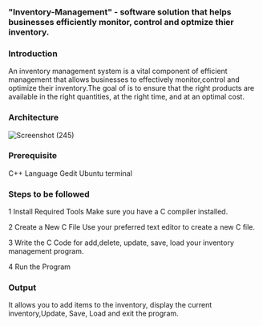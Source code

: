 ### "Inventory-Management" - software solution that helps businesses efficiently monitor, control and optmize thier inventory. 

### Introduction 
An inventory management system is a vital component of efficient  management that allows businesses to effectively monitor,control and optimize their inventory.The goal of  is to ensure that the right products are available in the right quantities, at the right time, and at an optimal cost. 

### Architecture

![Screenshot (245)](https://github.com/tanushrees31/InventoryManagement/assets/94157726/0ca699ca-93e2-4962-aefa-508fce6d66bc)

### Prerequisite 
C++ Language
Gedit
Ubuntu terminal

### Steps to be followed
1 Install Required Tools
Make sure you have a C compiler installed.

2 Create a New C File
Use your preferred text editor to create a new C file.

3 Write the C Code
for add,delete, update, save, load your inventory management program.

4 Run the Program

### Output
It allows you to add items to the inventory, display the current inventory,Update, Save, Load and exit the program.

